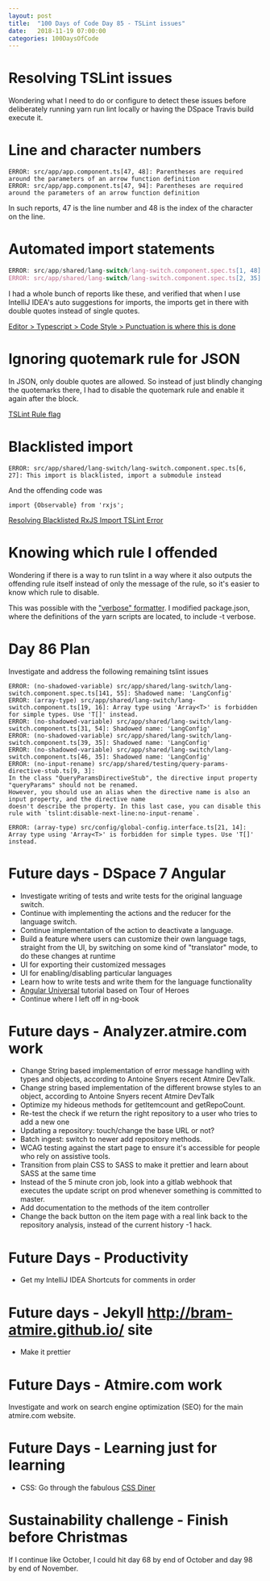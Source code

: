 ```yaml
---
layout: post
title:  "100 Days of Code Day 85 - TSLint issues"
date:   2018-11-19 07:00:00
categories: 100DaysOfCode
---
```


# Resolving TSLint issues

Wondering what I need to do or configure to detect these issues before deliberately running yarn run lint locally or having the DSpace Travis build execute it.

# Line and character numbers

```
ERROR: src/app/app.component.ts[47, 48]: Parentheses are required around the parameters of an arrow function definition
ERROR: src/app/app.component.ts[47, 94]: Parentheses are required around the parameters of an arrow function definition
```

In such reports, 47 is the line number and 48 is the index of the character on the line.

# Automated import statements

```typescript
ERROR: src/app/shared/lang-switch/lang-switch.component.spec.ts[1, 48]: " should be '
ERROR: src/app/shared/lang-switch/lang-switch.component.spec.ts[2, 35]: " should be '
```

I had a whole bunch of reports like these, and verified that when I use IntelliJ IDEA's auto suggestions for imports, the imports get in there with double quotes instead of single quotes.

[Editor > Typescript > Code Style > Punctuation is where this is done](https://stackoverflow.com/questions/39779272/webstorm-phpstorm-double-quotes-in-typescript-auto-import)

# Ignoring quotemark rule for JSON

In JSON, only double quotes are allowed. So instead of just blindly changing the quotemarks there, I had to disable the quotemark rule and enable it again after the block.

[TSLint Rule flag](https://palantir.github.io/tslint/usage/rule-flags/)

# Blacklisted import

```
ERROR: src/app/shared/lang-switch/lang-switch.component.spec.ts[6, 27]: This import is blacklisted, import a submodule instead
```

And the offending code was

```
import {Observable} from 'rxjs';
```

[Resolving Blacklisted RxJS Import TSLint Error](https://kendaleiv.com/resolving-blacklisted-rxjs-import-tslint-error/)

# Knowing which rule I offended

Wondering if there is a way to run tslint in a way where it also outputs the offending rule itself instead of only the message of the rule, so it's easier to know which rule to disable.

This was possible with the ["verbose" formatter](https://palantir.github.io/tslint/formatters/).
I modified package.json, where the definitions of the yarn scripts are located, to include -t verbose.


# Day 86 Plan

Investigate and address the following remaining tslint issues

```
ERROR: (no-shadowed-variable) src/app/shared/lang-switch/lang-switch.component.spec.ts[141, 55]: Shadowed name: 'LangConfig'
ERROR: (array-type) src/app/shared/lang-switch/lang-switch.component.ts[19, 16]: Array type using 'Array<T>' is forbidden for simple types. Use 'T[]' instead.
ERROR: (no-shadowed-variable) src/app/shared/lang-switch/lang-switch.component.ts[31, 54]: Shadowed name: 'LangConfig'
ERROR: (no-shadowed-variable) src/app/shared/lang-switch/lang-switch.component.ts[39, 35]: Shadowed name: 'LangConfig'
ERROR: (no-shadowed-variable) src/app/shared/lang-switch/lang-switch.component.ts[46, 35]: Shadowed name: 'LangConfig'
ERROR: (no-input-rename) src/app/shared/testing/query-params-directive-stub.ts[9, 3]:
In the class "QueryParamsDirectiveStub", the directive input property "queryParams" should not be renamed.
However, you should use an alias when the directive name is also an input property, and the directive name
doesn't describe the property. In this last case, you can disable this rule with `tslint:disable-next-line:no-input-rename`.

ERROR: (array-type) src/config/global-config.interface.ts[21, 14]: Array type using 'Array<T>' is forbidden for simple types. Use 'T[]' instead.
```

# Future days - DSpace 7 Angular

* Investigate writing of tests and write tests for the original language switch.
* Continue with implementing the actions and the reducer for the language switch.
* Continue implementation of the action to deactivate a language.
* Build a feature where users can customize their own language tags, straight from the UI, by switching on some kind of "translator" mode, to do these changes at runtime
* UI for exporting their customized messages
* UI for enabling/disabling particular languages
* Learn how to write tests and write them for the language functionality
* [Angular Universal](https://angular.io/guide/universal) tutorial based on Tour of Heroes
* Continue where I left off in ng-book

# Future days - Analyzer.atmire.com work

* Change String based implementation of error message handling with types and objects, according to Antoine Snyers recent Atmire DevTalk.
* Change string based implementation of the different browse styles to an object, according to Antoine Snyers recent Atmire DevTalk
* Optimize my hideous methods for getItemcount and getRepoCount.
* Re-test the check if we return the right repository to a user who tries to add a new one
* Updating a repository: touch/change the base URL or not?
* Batch ingest: switch to newer add repository methods.
* WCAG testing against the start page to ensure it's accessible for people who rely on assistive tools.
* Transition from plain CSS to SASS to make it prettier and learn about SASS at the same time
* Instead of the 5 minute cron job, look into a gitlab webhook that executes the update script on prod whenever something is committed to master.
* Add documentation to the methods of the item controller
* Change the back button on the item page with a real link back to the repository analysis, instead of the current history -1 hack.

# Future Days - Productivity

* Get my IntelliJ IDEA Shortcuts for comments in order

# Future days - Jekyll http://bram-atmire.github.io/ site

* Make it prettier

# Future Days - Atmire.com work

Investigate and work on search engine optimization (SEO) for the main atmire.com website.

# Future Days - Learning just for learning

* CSS: Go through the fabulous [CSS Diner](https://flukeout.github.io/)

# Sustainability challenge - Finish before Christmas

If I continue like October, I could hit day 68 by end of October and day 98 by end of November.